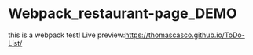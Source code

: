 # Webpack_restaurant-page_DEMO
this is a webpack test!
Live preview:https://thomascasco.github.io/ToDo-List/
